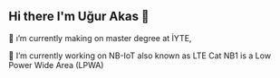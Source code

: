 ## Hi there I'm Uğur Akas 👋
🔭 ı’m currently making on master degree at İYTE,

🌱 I’m currently working on NB-IoT also known as LTE Cat NB1 is a Low Power Wide Area (LPWA)
<!--
**ugurakas/ugurakas** is a ✨ _special_ ✨ repository because its `README.md` (this file) appears on your GitHub profile.

Here are some ideas to get you started:

- 🔭 ı’m currently working on ...
- 🌱 I’m currently learning ...
- 👯 I’m looking to collaborate on ...
- 🤔 I’m looking for help with ...
- 💬 Ask me about ...
- 📫 How to reach me: ...
- 😄 Pronouns: ...
- ⚡ Fun fact: ...
-->
